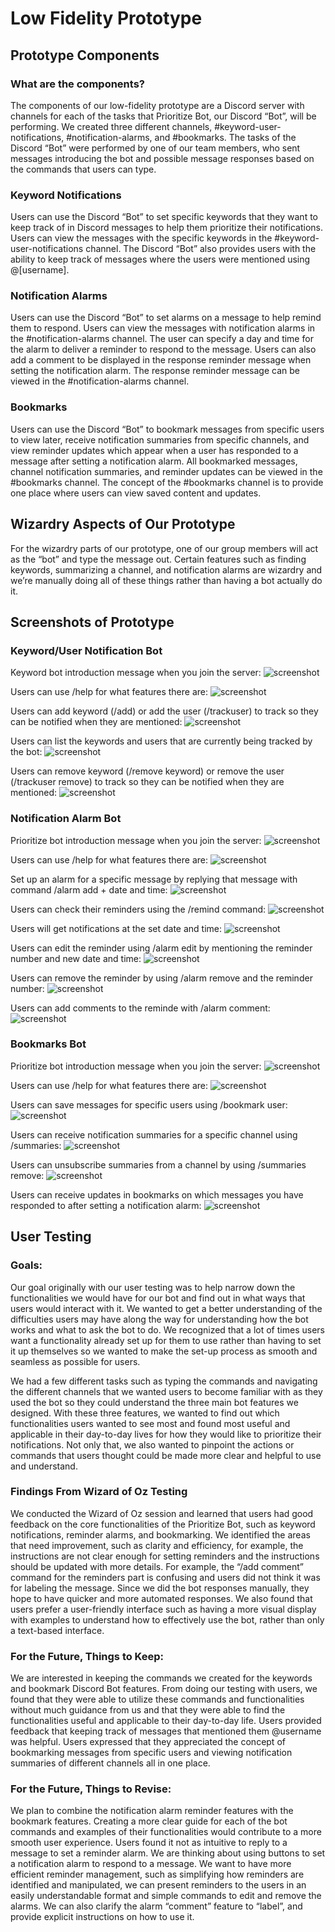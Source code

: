 # Low Fidelity Prototype

## Prototype Components
### What are the components?
The components of our low-fidelity prototype are a Discord server with channels for each of the tasks that Prioritize Bot, our Discord “Bot”, will be performing. We created three different channels, #keyword-user-notifications, #notification-alarms, and #bookmarks. The tasks of the Discord “Bot” were performed by one of our team members, who sent messages introducing the bot and possible message responses based on the commands that users can type.

### Keyword Notifications
Users can use the Discord “Bot” to set specific keywords that they want to keep track of in Discord messages to help them prioritize their notifications. Users can view the messages with the specific keywords in the #keyword-user-notifications channel. The Discord “Bot” also provides users with the ability to keep track of messages where the users were mentioned using @[username].

### Notification Alarms
Users can use the Discord “Bot” to set alarms on a message to help remind them to respond. Users can view the messages with notification alarms in the #notification-alarms channel. The user can specify a day and time for the alarm to deliver a reminder to respond to the message. Users can also add a comment to be displayed in the response reminder message when setting the notification alarm. The response reminder message can be viewed in the #notification-alarms channel.

### Bookmarks
Users can use the Discord “Bot” to bookmark messages from specific users to view later, receive notification summaries from specific channels, and view reminder updates which appear when a user has responded to a message after setting a notification alarm. All bookmarked messages, channel notification summaries, and reminder updates can be viewed in the #bookmarks channel. The concept of the #bookmarks channel is to provide one place where users can view saved content and updates.

## Wizardry Aspects of Our Prototype

For the wizardry parts of our prototype, one of our group members will act as the “bot” and type the message out. Certain features such as finding keywords, summarizing a channel, and notification alarms are wizardry and we’re manually doing all of these things rather than having a bot actually do it.

## Screenshots of Prototype

### Keyword/User Notification Bot

Keyword bot introduction message when you join the server:
![screenshot](images/G3/Keyword_bot_introduction_message.png)

Users can use /help for what features there are:
![screenshot](images/G3/keyword_help.png)

Users can add keyword (/add) or add the user (/trackuser) to track so they can be notified when they are mentioned:
![screenshot](images/G3/add_keyword.png)

Users can list the keywords and users that are currently being tracked by the bot:
![screenshot](images/G3/list_keyword.png)


Users can remove keyword (/remove keyword) or remove the user (/trackuser remove) to track so they can be notified when they are mentioned:
![screenshot](images/G3/remove_keyword.png)



### Notification Alarm Bot
Prioritize bot introduction message when you join the server:
![screenshot](images/G3/Notification_Alarm_Bot_intro.png)

Users can use /help for what features there are:
![screenshot](images/G3/alarm_help.png)

Set up an alarm for a specific message by replying that message with command /alarm add + date and time:
![screenshot](images/G3/set_alarm.png)

Users can check their reminders using the /remind command:
![screenshot](images/G3/alarm_remind.png)

Users will get notifications at the set date and time:
![screenshot](images/G3/reminder_message.png)

Users can edit the reminder using /alarm edit by mentioning the reminder number and new date and time:
![screenshot](images/G3/alarm_edit.png)

Users can remove the reminder by using /alarm remove and the reminder number:
![screenshot](images/G3/alarm_remove.png)

Users can add comments to the reminde with /alarm comment:
![screenshot](images/G3/alarm_label.png)


### Bookmarks Bot
Prioritize bot introduction message when you join the server:
![screenshot](images/G3/bookmarks_introduction.png)

Users can use /help for what features there are:
![screenshot](images/G3/bookmarks_help.png)

Users can save messages for specific users using /bookmark user:
![screenshot](images/G3/bookmarks_user.png)

Users can receive notification summaries for a specific channel using /summaries:
![screenshot](images/G3/bookmarks_summary.png)


Users can unsubscribe summaries from a channel by using /summaries remove:
![screenshot](images/G3/bookmarks_unsubscribe.png)

Users can receive updates in ⁠bookmarks on which messages you have responded to after setting a notification alarm:
![screenshot](images/G3/bookmarks_updates.png)


## User Testing
### Goals:
Our goal originally with our user testing was to help narrow down the functionalities we would have for our bot and find out in what ways that users would interact with it. We wanted to get a better understanding of the difficulties users may have along the way for understanding how the bot works and what to ask the bot to do. We recognized that a lot of times users want a functionality already set up for them to use rather than having to set it up themselves so we wanted to make the set-up process as smooth and seamless as possible for users.

We had a few different tasks such as typing the commands and navigating the different channels that we wanted users to become familiar with as they used the bot so they could understand the three main bot features we designed. With these three features, we wanted to find out which functionalities users wanted to see most and found most useful and applicable in their day-to-day lives for how they would like to prioritize their notifications. Not only that, we also wanted to pinpoint the actions or commands that users thought could be made more clear and helpful to use and understand.

### Findings From Wizard of Oz Testing
We conducted the Wizard of Oz session and learned that users had good feedback on the core functionalities of the Prioritize Bot, such as keyword notifications, reminder alarms, and bookmarking. We identified the areas that need improvement, such as clarity and efficiency, for example, the instructions are not clear enough for setting reminders and the instructions should be updated with more details. For example, the “/add comment” command for the reminders part is confusing and users did not think it was for labeling the message. Since we did the bot responses manually, they hope to have quicker and more automated responses. We also found that users prefer a user-friendly interface such as having a more visual display with examples to understand how to effectively use the bot, rather than only a text-based interface. 

### For the Future, Things to Keep:
We are interested in keeping the commands we created for the keywords and bookmark Discord Bot features. From doing our testing with users, we found that they were able to utilize these commands and functionalities without much guidance from us and that they were able to find the functionalities useful and applicable to their day-to-day life. Users provided feedback that keeping track of messages that mentioned them @username was helpful. Users expressed that they appreciated the concept of bookmarking messages from specific users and viewing notification summaries of different channels all in one place. 


### For the Future, Things to Revise:
We plan to combine the notification alarm reminder features with the bookmark features.
Creating a more clear guide for each of the bot commands and examples of their functionalities would contribute to a more smooth user experience. Users found it not as intuitive to reply to a message to set a reminder alarm. We are thinking about using buttons to set a notification alarm to respond to a message. We want to have more efficient reminder management, such as simplifying how reminders are identified and manipulated, we can present reminders to the users in an easily understandable format and simple commands to edit and remove the alarms. We can also clarify the alarm “comment” feature to “label”, and provide explicit instructions on how to use it.
